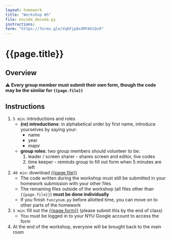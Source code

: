 ```yaml
---
layout: homework
title: "Workshop #5"
file: encode_decode.py
instructions:
form: "https://forms.gle/Vq6Fjp8x4MYAGtQv9"
---   
```


# {{page.title}}

## Overview

⚠️ __Every group member must submit their own form, though the code may be the similar for `{{page.file}}`__

## Instructions

1. `5 min`: introductions and roles
	* __(re) introductions__: in alphabetical order by first name, introduce yourselves by saying your:
		* name
		* year
		* major
	* __group roles__: two group members should volunteer to be:
		1. leader / screen sharer - shares screen and editor, live codes 
		2. time keeper - reminds group to fill out form when 5 minutes are left
2. `40 min`: download [{{page.file}}]({{page.file}}) <!--([html instructions are available](encode_decode.html)) and work together to complete as much as you can -->
	* The code written during the workshop must still be submitted in your homework submission with your other files
	* The remaining files outside of the workshop (all files other than `{{page.file}}`) __must be done individually__
	* If you finish `funcynum.py` before allotted time, you can move on to other parts of the homework 
3. `5 min`: fill out the [{{page.form}}]({{page.form}}) (please submit this by the end of class)
	* You must be logged in to your NYU Google account to access the form
4. At the end of the workshop, everyone will be brought back to the main room

<br>
<br>
<br>
<br>
<br>
<br>







